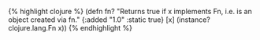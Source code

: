 {% highlight clojure %}
(defn fn?
  "Returns true if x implements Fn, i.e. is an object created via fn."
  {:added "1.0"
   :static true}
  [x] (instance? clojure.lang.Fn x))
{% endhighlight %}
